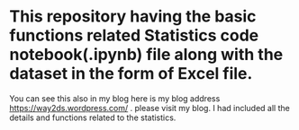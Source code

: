 # This repository having the basic functions related Statistics code notebook(.ipynb) file along with the dataset in the form of Excel file.
You can see this also in my blog here is my blog address https://way2ds.wordpress.com/ . please visit my blog. I had included all the details and functions related to the statistics.
